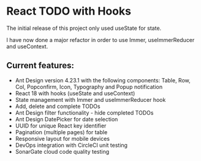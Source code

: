 
# React TODO with Hooks

The initial release of this project only used useState for state.

I have now done a major refactor in order to use Immer, useImmerReducer and useContext.

## Current features:

-   Ant Design version 4.23.1 with the following components: Table, Row, Col, Popconfirm, Icon, Typography and Popup notification
-   React 18 with hooks (useState and useContext)
-   State management with Immer and useImmerReducer hook
-   Add, delete and complete TODOs
-   Ant Design filter functionality - hide completed TODOs
-   Ant Design DatePicker for date selection
-   UUID for unique React key identifier
-   Pagination (multiple pages) for table
-   Responsive layout for mobile devices
-   DevOps integration with CircleCI unit testing
-   SonarGate cloud code quality testing
